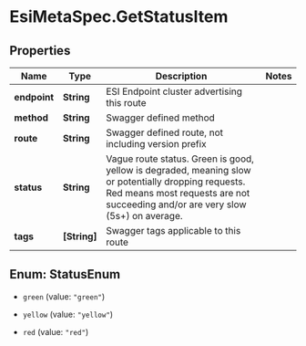 # EsiMetaSpec.GetStatusItem

## Properties
Name | Type | Description | Notes
------------ | ------------- | ------------- | -------------
**endpoint** | **String** | ESI Endpoint cluster advertising this route | 
**method** | **String** | Swagger defined method | 
**route** | **String** | Swagger defined route, not including version prefix | 
**status** | **String** | Vague route status. Green is good, yellow is degraded, meaning slow or potentially dropping requests. Red means most requests are not succeeding and/or are very slow (5s+) on average. | 
**tags** | **[String]** | Swagger tags applicable to this route | 


<a name="StatusEnum"></a>
## Enum: StatusEnum


* `green` (value: `"green"`)

* `yellow` (value: `"yellow"`)

* `red` (value: `"red"`)




